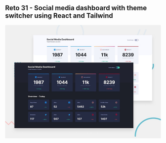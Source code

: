 ## Reto 31 - Social media dashboard with theme switcher using React and Tailwind

![Design preview for the Social media dashboard with theme switcher coding challenge](./design/desktop-preview.jpg)



